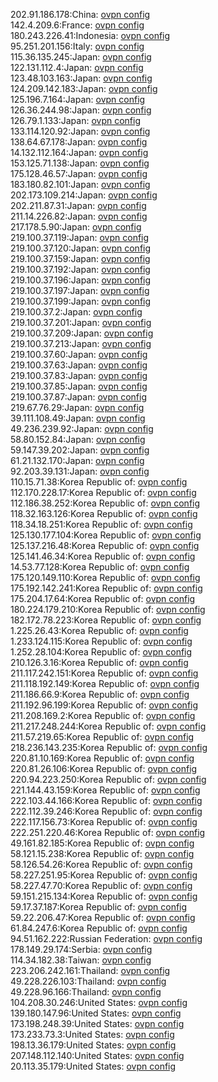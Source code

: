 202.91.186.178:China: [ovpn config](vpn/202_91_186_178.ovpn)  
142.4.209.6:France: [ovpn config](vpn/142_4_209_6.ovpn)  
180.243.226.41:Indonesia: [ovpn config](vpn/180_243_226_41.ovpn)  
95.251.201.156:Italy: [ovpn config](vpn/95_251_201_156.ovpn)  
115.36.135.245:Japan: [ovpn config](vpn/115_36_135_245.ovpn)  
122.131.112.4:Japan: [ovpn config](vpn/122_131_112_4.ovpn)  
123.48.103.163:Japan: [ovpn config](vpn/123_48_103_163.ovpn)  
124.209.142.183:Japan: [ovpn config](vpn/124_209_142_183.ovpn)  
125.196.7.164:Japan: [ovpn config](vpn/125_196_7_164.ovpn)  
126.36.244.98:Japan: [ovpn config](vpn/126_36_244_98.ovpn)  
126.79.1.133:Japan: [ovpn config](vpn/126_79_1_133.ovpn)  
133.114.120.92:Japan: [ovpn config](vpn/133_114_120_92.ovpn)  
138.64.67.178:Japan: [ovpn config](vpn/138_64_67_178.ovpn)  
14.132.112.164:Japan: [ovpn config](vpn/14_132_112_164.ovpn)  
153.125.71.138:Japan: [ovpn config](vpn/153_125_71_138.ovpn)  
175.128.46.57:Japan: [ovpn config](vpn/175_128_46_57.ovpn)  
183.180.82.101:Japan: [ovpn config](vpn/183_180_82_101.ovpn)  
202.173.109.214:Japan: [ovpn config](vpn/202_173_109_214.ovpn)  
202.211.87.31:Japan: [ovpn config](vpn/202_211_87_31.ovpn)  
211.14.226.82:Japan: [ovpn config](vpn/211_14_226_82.ovpn)  
217.178.5.90:Japan: [ovpn config](vpn/217_178_5_90.ovpn)  
219.100.37.119:Japan: [ovpn config](vpn/219_100_37_119.ovpn)  
219.100.37.120:Japan: [ovpn config](vpn/219_100_37_120.ovpn)  
219.100.37.159:Japan: [ovpn config](vpn/219_100_37_159.ovpn)  
219.100.37.192:Japan: [ovpn config](vpn/219_100_37_192.ovpn)  
219.100.37.196:Japan: [ovpn config](vpn/219_100_37_196.ovpn)  
219.100.37.197:Japan: [ovpn config](vpn/219_100_37_197.ovpn)  
219.100.37.199:Japan: [ovpn config](vpn/219_100_37_199.ovpn)  
219.100.37.2:Japan: [ovpn config](vpn/219_100_37_2.ovpn)  
219.100.37.201:Japan: [ovpn config](vpn/219_100_37_201.ovpn)  
219.100.37.209:Japan: [ovpn config](vpn/219_100_37_209.ovpn)  
219.100.37.213:Japan: [ovpn config](vpn/219_100_37_213.ovpn)  
219.100.37.60:Japan: [ovpn config](vpn/219_100_37_60.ovpn)  
219.100.37.63:Japan: [ovpn config](vpn/219_100_37_63.ovpn)  
219.100.37.83:Japan: [ovpn config](vpn/219_100_37_83.ovpn)  
219.100.37.85:Japan: [ovpn config](vpn/219_100_37_85.ovpn)  
219.100.37.87:Japan: [ovpn config](vpn/219_100_37_87.ovpn)  
219.67.76.29:Japan: [ovpn config](vpn/219_67_76_29.ovpn)  
39.111.108.49:Japan: [ovpn config](vpn/39_111_108_49.ovpn)  
49.236.239.92:Japan: [ovpn config](vpn/49_236_239_92.ovpn)  
58.80.152.84:Japan: [ovpn config](vpn/58_80_152_84.ovpn)  
59.147.39.202:Japan: [ovpn config](vpn/59_147_39_202.ovpn)  
61.21.132.170:Japan: [ovpn config](vpn/61_21_132_170.ovpn)  
92.203.39.131:Japan: [ovpn config](vpn/92_203_39_131.ovpn)  
110.15.71.38:Korea Republic of: [ovpn config](vpn/110_15_71_38.ovpn)  
112.170.228.17:Korea Republic of: [ovpn config](vpn/112_170_228_17.ovpn)  
112.186.38.252:Korea Republic of: [ovpn config](vpn/112_186_38_252.ovpn)  
118.32.163.126:Korea Republic of: [ovpn config](vpn/118_32_163_126.ovpn)  
118.34.18.251:Korea Republic of: [ovpn config](vpn/118_34_18_251.ovpn)  
125.130.177.104:Korea Republic of: [ovpn config](vpn/125_130_177_104.ovpn)  
125.137.216.48:Korea Republic of: [ovpn config](vpn/125_137_216_48.ovpn)  
125.141.46.34:Korea Republic of: [ovpn config](vpn/125_141_46_34.ovpn)  
14.53.77.128:Korea Republic of: [ovpn config](vpn/14_53_77_128.ovpn)  
175.120.149.110:Korea Republic of: [ovpn config](vpn/175_120_149_110.ovpn)  
175.192.142.241:Korea Republic of: [ovpn config](vpn/175_192_142_241.ovpn)  
175.204.17.64:Korea Republic of: [ovpn config](vpn/175_204_17_64.ovpn)  
180.224.179.210:Korea Republic of: [ovpn config](vpn/180_224_179_210.ovpn)  
182.172.78.223:Korea Republic of: [ovpn config](vpn/182_172_78_223.ovpn)  
1.225.26.43:Korea Republic of: [ovpn config](vpn/1_225_26_43.ovpn)  
1.233.124.115:Korea Republic of: [ovpn config](vpn/1_233_124_115.ovpn)  
1.252.28.104:Korea Republic of: [ovpn config](vpn/1_252_28_104.ovpn)  
210.126.3.16:Korea Republic of: [ovpn config](vpn/210_126_3_16.ovpn)  
211.117.242.151:Korea Republic of: [ovpn config](vpn/211_117_242_151.ovpn)  
211.118.192.149:Korea Republic of: [ovpn config](vpn/211_118_192_149.ovpn)  
211.186.66.9:Korea Republic of: [ovpn config](vpn/211_186_66_9.ovpn)  
211.192.96.199:Korea Republic of: [ovpn config](vpn/211_192_96_199.ovpn)  
211.208.169.2:Korea Republic of: [ovpn config](vpn/211_208_169_2.ovpn)  
211.217.248.244:Korea Republic of: [ovpn config](vpn/211_217_248_244.ovpn)  
211.57.219.65:Korea Republic of: [ovpn config](vpn/211_57_219_65.ovpn)  
218.236.143.235:Korea Republic of: [ovpn config](vpn/218_236_143_235.ovpn)  
220.81.10.169:Korea Republic of: [ovpn config](vpn/220_81_10_169.ovpn)  
220.81.26.106:Korea Republic of: [ovpn config](vpn/220_81_26_106.ovpn)  
220.94.223.250:Korea Republic of: [ovpn config](vpn/220_94_223_250.ovpn)  
221.144.43.159:Korea Republic of: [ovpn config](vpn/221_144_43_159.ovpn)  
222.103.44.166:Korea Republic of: [ovpn config](vpn/222_103_44_166.ovpn)  
222.112.39.246:Korea Republic of: [ovpn config](vpn/222_112_39_246.ovpn)  
222.117.156.73:Korea Republic of: [ovpn config](vpn/222_117_156_73.ovpn)  
222.251.220.46:Korea Republic of: [ovpn config](vpn/222_251_220_46.ovpn)  
49.161.82.185:Korea Republic of: [ovpn config](vpn/49_161_82_185.ovpn)  
58.121.15.238:Korea Republic of: [ovpn config](vpn/58_121_15_238.ovpn)  
58.126.54.26:Korea Republic of: [ovpn config](vpn/58_126_54_26.ovpn)  
58.227.251.95:Korea Republic of: [ovpn config](vpn/58_227_251_95.ovpn)  
58.227.47.70:Korea Republic of: [ovpn config](vpn/58_227_47_70.ovpn)  
59.151.215.134:Korea Republic of: [ovpn config](vpn/59_151_215_134.ovpn)  
59.17.37.187:Korea Republic of: [ovpn config](vpn/59_17_37_187.ovpn)  
59.22.206.47:Korea Republic of: [ovpn config](vpn/59_22_206_47.ovpn)  
61.84.247.6:Korea Republic of: [ovpn config](vpn/61_84_247_6.ovpn)  
94.51.162.222:Russian Federation: [ovpn config](vpn/94_51_162_222.ovpn)  
178.149.29.174:Serbia: [ovpn config](vpn/178_149_29_174.ovpn)  
114.34.182.38:Taiwan: [ovpn config](vpn/114_34_182_38.ovpn)  
223.206.242.161:Thailand: [ovpn config](vpn/223_206_242_161.ovpn)  
49.228.226.103:Thailand: [ovpn config](vpn/49_228_226_103.ovpn)  
49.228.96.166:Thailand: [ovpn config](vpn/49_228_96_166.ovpn)  
104.208.30.246:United States: [ovpn config](vpn/104_208_30_246.ovpn)  
139.180.147.96:United States: [ovpn config](vpn/139_180_147_96.ovpn)  
173.198.248.39:United States: [ovpn config](vpn/173_198_248_39.ovpn)  
173.233.73.3:United States: [ovpn config](vpn/173_233_73_3.ovpn)  
198.13.36.179:United States: [ovpn config](vpn/198_13_36_179.ovpn)  
207.148.112.140:United States: [ovpn config](vpn/207_148_112_140.ovpn)  
20.113.35.179:United States: [ovpn config](vpn/20_113_35_179.ovpn)  
